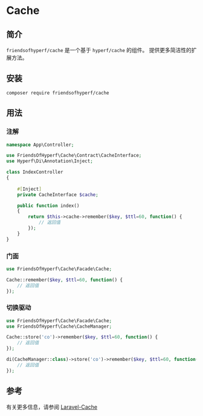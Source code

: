# Cache

## 简介

`friendsofhyperf/cache` 是一个基于 `hyperf/cache` 的组件。 提供更多简洁性的扩展方法。

## 安装

```shell
composer require friendsofhyperf/cache
```

## 用法

### 注解

```php
namespace App\Controller;

use FriendsOfHyperf\Cache\Contract\CacheInterface;
use Hyperf\Di\Annotation\Inject;

class IndexController
{
   
    #[Inject]
    private CacheInterface $cache;

    public function index()
    {
        return $this->cache->remember($key, $ttl=60, function() {
            // 返回值
        });
    }
}
```

### 门面

```php
use FriendsOfHyperf\Cache\Facade\Cache;

Cache::remember($key, $ttl=60, function() {
    // 返回值
});
```

### 切换驱动

```php
use FriendsOfHyperf\Cache\Facade\Cache;
use FriendsOfHyperf\Cache\CacheManager;

Cache::store('co')->remember($key, $ttl=60, function() {
    // 返回值
});

di(CacheManager::class)->store('co')->remember($key, $ttl=60, function() {
    // 返回值
});
```

## 参考

有关更多信息，请参阅 [Laravel-Cache](https://laravel.com/docs/8.x/cache)
